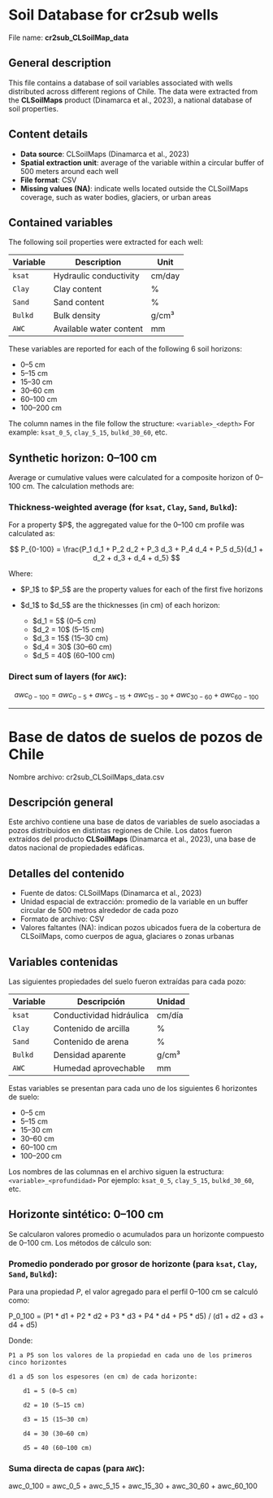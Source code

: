 # Soil Database for cr2sub wells

File name: **cr2sub_CLSoilMap_data**

## General description

This file contains a database of soil variables associated with wells distributed across different regions of Chile. The data were extracted from the **CLSoilMaps** product (Dinamarca et al., 2023), a national database of soil properties.

## Content details

* **Data source**: CLSoilMaps (Dinamarca et al., 2023)
* **Spatial extraction unit**: average of the variable within a circular buffer of 500 meters around each well
* **File format**: CSV
* **Missing values (NA)**: indicate wells located outside the CLSoilMaps coverage, such as water bodies, glaciers, or urban areas

## Contained variables

The following soil properties were extracted for each well:

| Variable | Description             | Unit   |
| -------- | ----------------------- | ------ |
| `ksat`   | Hydraulic conductivity  | cm/day |
| `Clay`   | Clay content            | %      |
| `Sand`   | Sand content            | %      |
| `Bulkd`  | Bulk density            | g/cm³  |
| `AWC`    | Available water content | mm     |

These variables are reported for each of the following 6 soil horizons:

* 0–5 cm
* 5–15 cm
* 15–30 cm
* 30–60 cm
* 60–100 cm
* 100–200 cm

The column names in the file follow the structure:
`<variable>_<depth>`
For example: `ksat_0_5`, `clay_5_15`, `bulkd_30_60`, etc.

## Synthetic horizon: 0–100 cm

Average or cumulative values were calculated for a composite horizon of 0–100 cm. The calculation methods are:

### Thickness-weighted average (for `ksat`, `Clay`, `Sand`, `Bulkd`):

For a property \$P\$, the aggregated value for the 0–100 cm profile was calculated as:

$$
P_{0-100} = \frac{P_1 d_1 + P_2 d_2 + P_3 d_3 + P_4 d_4 + P_5 d_5}{d_1 + d_2 + d_3 + d_4 + d_5}
$$

Where:

* \$P\_1\$ to \$P\_5\$ are the property values for each of the first five horizons
* \$d\_1\$ to \$d\_5\$ are the thicknesses (in cm) of each horizon:

  * \$d\_1 = 5\$ (0–5 cm)
  * \$d\_2 = 10\$ (5–15 cm)
  * \$d\_3 = 15\$ (15–30 cm)
  * \$d\_4 = 30\$ (30–60 cm)
  * \$d\_5 = 40\$ (60–100 cm)

### Direct sum of layers (for `AWC`):

$$
awc_{0-100} = awc_{0-5} + awc_{5-15} + awc_{15-30} + awc_{30-60} + awc_{60-100}
$$

---


# Base de datos de suelos de pozos de Chile

Nombre archivo: cr2sub_CLSoilMaps_data.csv

## Descripción general

Este archivo contiene una base de datos de variables de suelo asociadas a pozos distribuidos en distintas regiones de Chile. Los datos fueron extraídos del producto **CLSoilMaps** (Dinamarca et al., 2023), una base de datos nacional de propiedades edáficas.

## Detalles del contenido

* Fuente de datos: CLSoilMaps (Dinamarca et al., 2023)
* Unidad espacial de extracción: promedio de la variable en un buffer circular de 500 metros alrededor de cada pozo
* Formato de archivo: CSV
* Valores faltantes (NA): indican pozos ubicados fuera de la cobertura de CLSoilMaps, como cuerpos de agua, glaciares o zonas urbanas

## Variables contenidas

Las siguientes propiedades del suelo fueron extraídas para cada pozo:

| Variable | Descripción              | Unidad |
| -------- | ------------------------ | ------ |
| `ksat`   | Conductividad hidráulica | cm/día |
| `Clay`   | Contenido de arcilla     | %      |
| `Sand`   | Contenido de arena       | %      |
| `Bulkd`  | Densidad aparente        | g/cm³  |
| `AWC`    | Humedad aprovechable     | mm     |

Estas variables se presentan para cada uno de los siguientes 6 horizontes de suelo:

* 0–5 cm
* 5–15 cm
* 15–30 cm
* 30–60 cm
* 60–100 cm
* 100–200 cm

Los nombres de las columnas en el archivo siguen la estructura:
`<variable>_<profundidad>`
Por ejemplo: `ksat_0_5`, `clay_5_15`, `bulkd_30_60`, etc.

## Horizonte sintético: 0–100 cm

Se calcularon valores promedio o acumulados para un horizonte compuesto de 0–100 cm. Los métodos de cálculo son:

### Promedio ponderado por grosor de horizonte (para `ksat`, `Clay`, `Sand`, `Bulkd`):

Para una propiedad $P$, el valor agregado para el perfil 0–100 cm se calculó como:

P_0_100 = (P1 * d1 + P2 * d2 + P3 * d3 + P4 * d4 + P5 * d5) / (d1 + d2 + d3 + d4 + d5)

Donde:

    P1 a P5 son los valores de la propiedad en cada uno de los primeros cinco horizontes

    d1 a d5 son los espesores (en cm) de cada horizonte:

        d1 = 5 (0–5 cm)

        d2 = 10 (5–15 cm)

        d3 = 15 (15–30 cm)

        d4 = 30 (30–60 cm)

        d5 = 40 (60–100 cm)


### Suma directa de capas (para `AWC`):

awc_0_100 = awc_0_5 + awc_5_15 + awc_15_30 + awc_30_60 + awc_60_100


